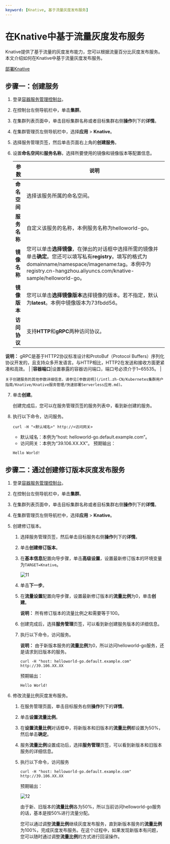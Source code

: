 ```yaml
---
keyword: [Knative, 基于流量灰度发布服务]
---
```


# 在Knative中基于流量灰度发布服务

Knative提供了基于流量的灰度发布能力，您可以根据流量百分比灰度发布服务。本文介绍如何在Knative中基于流量灰度发布服务。

[部署Knative](/intl.zh-CN/Kubernetes集群用户指南/Knative/Knative组件管理/一键部署Knative.md)

## 步骤一：创建服务

1.  登录[容器服务管理控制台](https://cs.console.aliyun.com)。

2.  在控制台左侧导航栏中，单击**集群**。

3.  在集群列表页面中，单击目标集群名称或者目标集群右侧**操作**列下的**详情**。

4.  在集群管理页左侧导航栏中，选择**应用** \> **Knative**。

5.  选择服务管理页签，然后单击页面右上角的**创建服务**。

6.  设置**命名空间**和**服务名称**，选择所要使用的镜像和镜像版本等配置信息。

    |参数|说明|
    |--|--|
    |**命名空间**|选择该服务所属的命名空间。|
    |**服务名称**|自定义该服务的名称，本例服务名称为helloworld-go。|
    |**镜像名称**|您可以单击**选择镜像**，在弹出的对话框中选择所需的镜像并单击**确定**。您还可以填写私有**registry**。填写的格式为domainname/namespace/imagename:tag。本例中为registry.cn-hangzhou.aliyuncs.com/knative-sample/helloworld-go。|
    |**镜像版本**|您可以单击**选择镜像版本**选择镜像的版本。若不指定，默认为**latest**。本例中镜像版本为73fbdd56。|
    |**访问协议**|支持**HTTP**和**gRPC**两种访问协议。

**说明：** gRPC是基于HTTP2协议标准设计和ProtoBuf（Protocol Buffers）序列化协议开发的，且支持众多开发语言。与HTTP相比，HTTP2在发送和接收方面更紧凑和高效。 |
    |**容器端口**|设置暴露的容器访问端口，端口号必须介于1~65535。 |

    关于创建服务的其他参数详细信息，请参见[参数说明](/intl.zh-CN/Kubernetes集群用户指南/Knative/Knative服务管理/快速部署Serverless应用.md)。

7.  单击**创建**。

    创建完成后，您可以在服务管理页签的服务列表中，看到新创建的服务。

8.  执行以下命令，访问服务。

    ```
    curl -H "<默认域名>" http://<访问网关>
    ```

    -   默认域名：本例为“host: helloworld-go.default.example.com”。
    -   访问网关：本例为“39.106.XX.XX”。
    预期输出：

    ```
    Hello World!
    ```


## 步骤二：通过创建修订版本灰度发布服务

1.  登录[容器服务管理控制台](https://cs.console.aliyun.com)。

2.  在控制台左侧导航栏中，单击**集群**。

3.  在集群列表页面中，单击目标集群名称或者目标集群右侧**操作**列下的**详情**。

4.  在集群管理页左侧导航栏中，选择**应用** \> **Knative**。

5.  创建修订版本。

    1.  选择服务管理页签，然后单击目标服务右侧**操作**列下的**详情**。

    2.  单击**创建修订版本**。

    3.  在**基本信息**配置向导步骤，单击**高级设置**，设置最新修订版本的环境变量为`TARGET=Knative`。

        ![11](https://static-aliyun-doc.oss-accelerate.aliyuncs.com/assets/img/zh-CN/0356527161/p252004.png)

    4.  单击**下一步**。

    5.  在**流量设置**配置向导步骤，设置最新修订版本的**流量比例**为0，单击**创建**。

        **说明：** 所有修订版本的流量比例之和需要等于100。

    6.  创建完成后，选择**服务管理**页签，可以看到新创建服务版本的详细信息。

    7.  执行以下命令，访问服务。

        **说明：** 由于新版本服务的**流量比例**为0，所以访问helloworld-go服务，还是请求到旧版本的服务。

        ```
        curl -H "host: helloworld-go.default.example.com" http://39.106.XX.XX
        ```

        预期输出：

        ```
        Hello World!
        ```

6.  修改流量比例灰度发布服务。

    1.  在服务管理页面，单击目标服务右侧**操作**列下的**详情**。

    2.  单击**设置流量比例**。

    3.  在**设置流量比例**对话框中，将新版本和旧版本的**流量比例**都设置为50%，然后单击**确定**。

    4.  服务**流量比例**设置成功后，选择**服务管理**页签，可以看到新版本和旧版本服务的详细信息。

    5.  执行以下命令，访问服务

        ```
        curl -H "host: helloworld-go.default.example.com" http://39.106.XX.XX
        ```

        预期输出：

        ![12](https://static-aliyun-doc.oss-accelerate.aliyuncs.com/assets/img/zh-CN/0356527161/p252029.png)

        由于新、旧版本的**流量比例**各为50%，所以当前访问helloworld-go服务的话，基本是按50%进行流量分配。

        您可以通过调整**流量比例**继续灰度发布服务，直到新版本服务的**流量比例**为100%，完成灰度发布服务。在这个过程中，如果发现新版本有问题，您可以随时通过调整**流量比例**的方式进行回滚操作。


